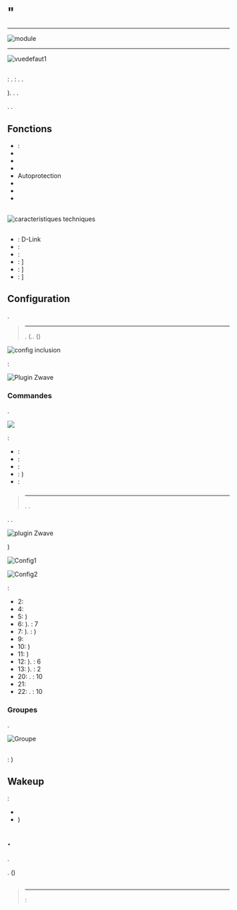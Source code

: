 # "

****

![module](images/dlink.dchz110/module.jpg)

****

![vuedefaut1](images/dlink.dchz110/vuedefaut1.jpg)

## 

 : .  : . .

). . .

. .

## Fonctions

-   : 
-   
-   
-   
-   Autoprotection
-   
-   
-   

## 

 [](http://www.dlink.com/-/media/Consumer_Products/DCH/DCH%20Z110/Datasheet/DCH_Z110_Datasheet_FR.pdf)

 [](http://www.kafkas.gr/uploads/Pdf/182732/DCH-Z120_183010381_01_Z02.PDF)

![caracteristiques techniques](images/dlink.dchz110/caracteristiques_techniques.jpg)

## 

-    : D-Link
-    : 
-    : 
-    : ]
-    : ]
-    : ]

## Configuration

 [](https://doc.jeedom.com/de_DE/plugins/automation%20protocol/openzwave/).

> ****
>
> . (.. ()

![config inclusion](images/dlink.dchz110/config-inclusion.jpg)

 :

![Plugin Zwave](images/dlink.dchz110/apres_inclusion.jpg)

### Commandes

.

![](images/dlink.dchz110/commandes.jpg)

 :

-    : 
-    : 
-    : 
-    : )
-    : 

### 

> ****
>
> . .

. .

![ plugin Zwave](images/plugin/bouton_configuration.jpg)

)

![Config1](images/dlink.dchz110/config1.jpg)

![Config2](images/dlink.dchz110/config2.jpg)

 :

-   2: 
-   4: 
-   5: )
-   6: ).  : 7
-   7: ).  : )
-   9: 
-   10: )
-   11: )
-   12: ).  : 6
-   13: ).  : 2
-   20: .  : 10
-   21: 
-   22: .  : 10

### Groupes

.

![Groupe](images/dlink.dchz110/groupe.jpg)

## 

: )

## Wakeup

 :

-   
-   )

## .

.

. ()

## 

> ****
>
>  : 
